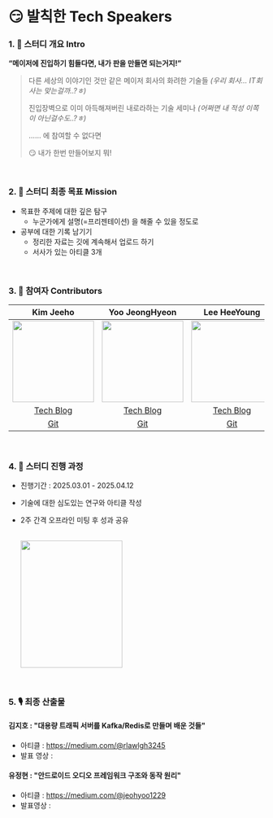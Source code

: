 # 😏 발칙한 Tech Speakers

### 1. 🌱 스터디 개요 Intro

**“메이저에 진입하기 힘들다면, 내가 판을 만들면 되는거지!”**

> 다른 세상의 이야기인 것만 같은 메이저 회사의 화려한 기술들 _(우리 회사… IT회사는 맞는걸까..?ㅎ)_
>
> 진입장벽으로 이미 아득해져버린 내로라하는 기술 세미나 _(어쩌면 내 적성 이쪽이 아닌걸수도..?ㅎ)_
>
> …… 에 참여할 수 없다면
>
> 😏 내가 한번 만들어보지 뭐!

<br>

### 2. 🌲 스터디 최종 목표 Mission

- 목표한 주제에 대한 깊은 탐구
  - 누군가에게 설명(=프리젠테이션) 을 해줄 수 있을 정도로
- 공부에 대한 기록 남기기
  - 정리한 자료는 깃에 계속해서 업로드 하기
  - 서사가 있는 아티클 3개

<br>

### 3. 🥔 참여자 Contributors

|                                                              Kim Jeeho                                                              |                                                           Yoo JeongHyeon                                                            |                                                            Lee HeeYoung                                                             |
| :---------------------------------------------------------------------------------------------------------------------------------: | :---------------------------------------------------------------------------------------------------------------------------------: | :---------------------------------------------------------------------------------------------------------------------------------: |
| <img src="https://item.kakaocdn.net/do/50a0e9afa58597371951687c4fe7db66f604e7b0e6900f9ac53a43965300eb9a" width="160" height="160"/> | <img src="https://item.kakaocdn.net/do/6bd1e4f0a9b84a0d58b0bee30e78d6dc8f324a0b9c48f77dbce3a43bd11ce785" width="160" height="160"/> | <img src="https://item.kakaocdn.net/do/6bd1e4f0a9b84a0d58b0bee30e78d6dc7e6f47a71c79378b48860ead6a12bf11" width="160" height="160"/> |
|                                           [Tech Blog](https://sweetjhpotato.tistory.com/)                                           |                                       [Tech Blog](https://not-just-at-12-oclock.tistory.com/)                                       |                                                            [Tech Blog]()                                                            |
|                                                 [Git](https://github.com/JEEEEEEHO)                                                 |                                                [Git](https://github.com/akfrdma0125)                                                |                                                               [Git]()                                                               |

<br>

### 4. 📝 스터디 진행 과정

- 진행기간 : 2025.03.01 - 2025.04.12
- 기술에 대한 심도있는 연구와 아티클 작성
- 2주 간격 오프라인 미팅 후 성과 공유  
  <br>

  <img src="https://file.notion.so/f/f/87da3d2b-8cb8-4912-ae5e-89921a016dfb/b11a3189-c00c-4954-9e60-a47cbcdd7a68/image.png?table=block&id=1b7d3994-4fb9-809e-9157-c52445eb233b&spaceId=87da3d2b-8cb8-4912-ae5e-89921a016dfb&expirationTimestamp=1744401600000&signature=WGBmlHEyNASv_Ob87O-2TpOEhqLhu0EsVGju2QENQRg&downloadName=image.png" width="200" height="250"/>

<br>

### 5. 🎙️ 최종 산출물

#### 김지호 : "대용량 트래픽 서버를 Kafka/Redis로 만들며 배운 것들"

- 아티클 : https://medium.com/@rlawlgh3245
- 발표 영상 :

#### 유정현 : "안드로이드 오디오 프레임워크 구조와 동작 원리"

- 아티클 : https://medium.com/@jeohyoo1229
- 발표영상 :
